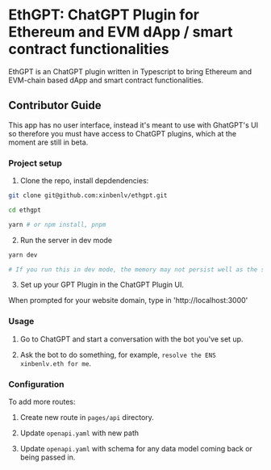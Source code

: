 # EthGPT: ChatGPT Plugin for Ethereum and EVM dApp / smart contract functionalities

EthGPT is an ChatGPT plugin written in Typescript to bring Ethereum and EVM-chain based dApp and smart contract functionalities.

## Contributor Guide

This app has no user interface, instead it's meant to use with GhatGPT's UI so therefore you must have access to ChatGPT plugins, which at the moment are still in beta.

### Project setup

1. Clone the repo, install depdendencies:

```sh
git clone git@github.com:xinbenlv/ethgpt.git

cd ethgpt

yarn # or npm install, pnpm
```

2. Run the server in dev mode

```sh
yarn dev

# If you run this in dev mode, the memory may not persist well as the server will randomly restart sometimes
```

3. Set up your GPT Plugin in the ChatGPT Plugin UI.

When prompted for your website domain, type in 'http://localhost:3000'

### Usage

1. Go to ChatGPT and start a conversation with the bot you've set up.

2. Ask the bot to do something, for example, `resolve the ENS xinbenlv.eth for me`.

### Configuration

To add more routes:

1. Create new route in `pages/api` directory.

2. Update `openapi.yaml` with new path

3. Update `openapi.yaml` with schema for any data model coming back or being passed in.